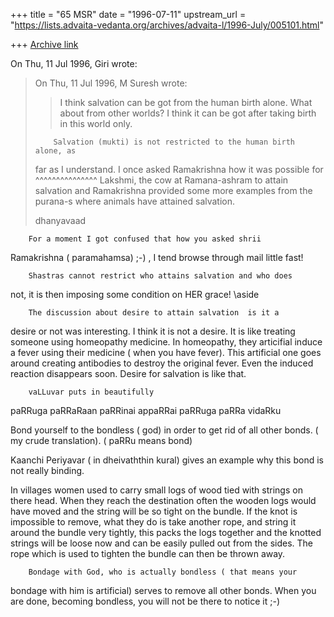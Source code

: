 +++
title = "65 MSR"
date = "1996-07-11"
upstream_url = "https://lists.advaita-vedanta.org/archives/advaita-l/1996-July/005101.html"

+++
[Archive link](https://lists.advaita-vedanta.org/archives/advaita-l/1996-July/005101.html)

On Thu, 11 Jul 1996, Giri wrote:

> On Thu, 11 Jul 1996, M Suresh wrote:
>
> >   I think salvation can be got from the human birth alone. What about from
>  other
> >   worlds? I think it can be got after taking birth in this world only.
>
>         Salvation (mukti) is not restricted to the human birth alone, as
> far as I understand. I once asked Ramakrishna how it was possible for
                                 ^^^^^^^^^^^^^^^
> Lakshmi, the cow at Ramana-ashram to attain salvation and Ramakrishna
> provided some more examples from the purana-s where animals have attained
> salvation.
>
> dhanyavaad
>

        For a moment I got confused that how you asked shrii
Ramakrishna ( paramahamsa) ;-) , I tend browse through mail little
fast!

        Shastras cannot restrict who attains salvation and who does
not, it is then imposing some condition on HER grace!
\aside

        The discussion about desire to attain salvation  is it a
desire or not was interesting. I think it is not a desire. It is like
treating someone using homeopathy medicine. In homeopathy, they
articifial induce a fever using their medicine ( when you have
fever). This artificial one goes around creating antibodies to destroy
the original fever. Even the induced reaction disappears soon. Desire
for salvation is like that.


        vaLLuvar puts in beautifully

paRRuga paRRaRaan paRRinai appaRRai
paRRuga paRRa vidaRku

Bond yourself to the bondless ( god) in order to get rid of all other
bonds. ( my crude translation). ( paRRu means bond)

Kaanchi Periyavar ( in dheivaththin kural) gives an example why this
bond is not really binding.

In villages women used to carry small logs of wood tied with strings
on there head. When they reach the destination often the wooden logs
would have moved and the string will be so tight on the bundle. If the
knot is impossible to remove, what they do is take another rope, and
string it around the bundle very tightly, this packs the logs together
and the knotted strings will be loose now and can be easily pulled out
from the sides. The rope which is used to tighten the bundle can then
be thrown away.

        Bondage with God, who is actually bondless ( that means your
bondage with him is artificial) serves to remove all other bonds. When
you are done, becoming bondless, you will not be there to notice
it ;-)


